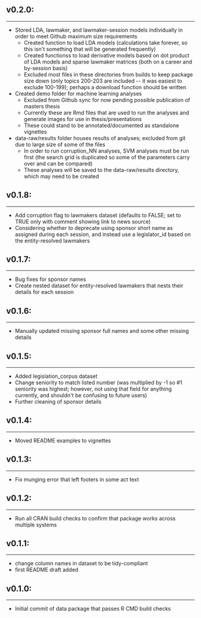 ## v0.2.0:
--------------------
* Stored LDA, lawmaker, and lawmaker-session models individually in order to meet Github maximum size requirements
  - Created function to load LDA models (calculations take forever, so this isn't something that will be generated frequently)
  - Created functionss to load derivative models based on dot product of LDA models and sparse lawmaker matrices (both on a career and by-session basis)
  - Excluded most files in these directories from builds to keep package size down (only topics 200-203 are included -- it was easiest to exclude 100-199); perhaps a download function should be written
* Created demo folder for machine learning analyses
  - Excluded from Github sync for now pending possible publication of masters thesis
  - Currently these are Rmd files that are used to run the analyses and generate images for use in thesis/presentations
  - These could stand to be annotated/documented as standalone vignettes
* data-raw/results folder houses results of analyses; excluded from git due to large size of some of the files
  - In order to run corruption_NN analyses, SVM analyses must be run first (the search grid is duplicated so some of the parameters carry over and can be compared)
  - These analyses will be saved to the data-raw/results directory, which may need to be created

## v0.1.8:
--------------------
* Add corruption flag to lawmakers dataset (defaults to FALSE; set to TRUE only with comment showing link to news source)
* Considering whether to deprecate using sponsor short name as assigned during each session, and instead use a legislator_id based on the entity-resolved lawmakers

## v0.1.7:
--------------------
* Bug fixes for sponsor names
* Create nested dataset for entity-resolved lawmakers that nests their details for each session

## v0.1.6:
--------------------
* Manually updated missing sponsor full names and some other missing details

## v0.1.5:
--------------------
* Added legislation_corpus dataset
* Change seniority to match listed number (was multiplied by -1 so #1 seniority was highest; however, not using that field for anything currently, and shouldn't be confusing to future users)
* Further cleaning of sponsor details

## v0.1.4:
--------------------
* Moved README examples to vignettes

## v0.1.3:
--------------------
* Fix munging error that left footers in some act text

## v0.1.2:
--------------------
* Run all CRAN build checks to confirm that package works across multiple systems

## v0.1.1:
--------------------
* change column names in dataset to be tidy-compliant
* first README draft added

## v0.1.0:
--------------------
* Initial commit of data package that passes R CMD build checks

